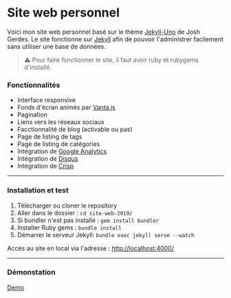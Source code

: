 # Site web personnel

Voici mon site web personnel basé sur le thème [Jekyll-Uno](https://github.com/joshgerdes/jekyll-uno) de Josh Gerdes. Le site fonctionne sur [Jekyll](https://jekyllrb.com/) afin de pouvoir l'administrer facilement sans utiliser une base de données. 

> :warning:
  Pour faire fonctionner le site, il faut avoir ruby et rubygems d'installé.

### Fonctionnalités

* Interface responsive
* Fonds d'écran animés par [Vanta.js](https://www.vantajs.com)
* Pagination
* Liens vers les réseaux sociaux
* Facctionnalité de blog (activable ou pas)
* Page de listing de tags
* Page de listing de catégories  
* Intégration de [Google Analytics](https://analytics.google.com/analytics/web/)
* Intégration de [Disqus](https://disqus.com/)
* Intégration de [Crisp](https://crisp.chat)


---

### Installation et test

1. Télécharger ou cloner le repository
2. Aller dans le dossier : `cd site-web-2019/`
3. Si bundler n'est pas installé : `gem install bundler`
3. Installer Ruby gems : `bundle install`
4. Démarrer le serveur Jekyll: `bundle exec jekyll serve --watch`

Accès au site en local via l'adresse : [http://localhost:4000/](http://localhost:4000/)

---

### Démonstation

[Demo](https://www.benoitdussaux.com)
